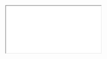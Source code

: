 <script type="text/javascript">
  function resizeIframe(iframe) {
    iframe.height = iframe.contentWindow.document.body.scrollHeight + "px";
  }
</script>
<iframe src="./apidoc.html" onload="resizeIframe(this)"></iframe>
